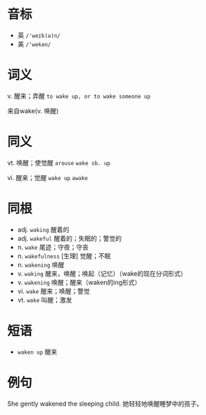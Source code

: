 # 音标

- 英 `/'weɪk(ə)n/`
- 美 `/'wekən/`

# 词义

v. 醒来；弄醒
`to wake up, or to wake someone up`



来自wake(v. 唤醒)

# 同义

vt. 唤醒；使觉醒
`arouse` `wake sb. up`

vi. 醒来；觉醒
`wake up` `awake`

# 同根

- adj. `waking` 醒着的
- adj. `wakeful` 醒着的；失眠的；警觉的
- n. `wake` 尾迹；守夜；守丧
- n. `wakefulness` [生理] 觉醒；不眠
- n. `wakening` 唤醒
- v. `waking` 醒来，唤醒；唤起（记忆）（wake的现在分词形式）
- v. `wakening` 唤醒；醒来（waken的ing形式）
- vi. `wake` 醒来；唤醒；警觉
- vt. `wake` 叫醒；激发

# 短语

- `waken up` 醒来

# 例句

She gently wakened the sleeping child.
她轻轻地唤醒睡梦中的孩子。


